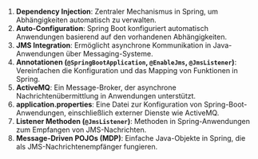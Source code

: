 1. **Dependency Injection**: Zentraler Mechanismus in Spring, um Abhängigkeiten automatisch zu verwalten.
2. **Auto-Configuration**: Spring Boot konfiguriert automatisch Anwendungen basierend auf den vorhandenen Abhängigkeiten.
3. **JMS Integration**: Ermöglicht asynchrone Kommunikation in Java-Anwendungen über Messaging-Systeme.
4. **Annotationen (`@SpringBootApplication`, `@EnableJms`, `@JmsListener`)**: Vereinfachen die Konfiguration und das Mapping von Funktionen in Spring.
5. **ActiveMQ**: Ein Message-Broker, der asynchrone Nachrichtenübermittlung in Anwendungen unterstützt.
6. **application.properties**: Eine Datei zur Konfiguration von Spring-Boot-Anwendungen, einschließlich externer Dienste wie ActiveMQ.
7. **Listener Methoden (`@JmsListener`)**: Methoden in Spring-Anwendungen zum Empfangen von JMS-Nachrichten.
8. **Message-Driven POJOs (MDP)**: Einfache Java-Objekte in Spring, die als JMS-Nachrichtenempfänger fungieren.